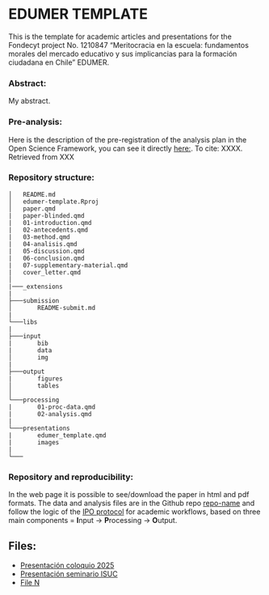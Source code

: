 #  EDUMER TEMPLATE
 
This is the template for academic articles and presentations for the Fondecyt project No. 1210847 “Meritocracia en la escuela: fundamentos morales del mercado educativo y sus implicancias para la formación ciudadana en Chile” EDUMER.

### Abstract:

My abstract.

### Pre-analysis:

Here is the description of the pre-registration of the analysis plan in the Open Science Framework, you can see it directly [here:](lkink). To cite: XXXX. Retrieved from XXX


### Repository structure:

```
│   README.md
│   edumer-template.Rproj
│   paper.qmd
|   paper-blinded.qmd
|   01-introduction.qmd
|   02-antecedents.qmd
|   03-method.qmd
|   04-analisis.qmd
|   05-discussion.qmd
|   06-conclusion.qmd
|   07-supplementary-material.qmd
|   cover_letter.qmd
│
|───_extensions
|
├───submission
│       README-submit.md
|
└───libs
|
├───input
|       bib
|       data
│       img    
|
├───output
|       figures
│       tables    
│
└───processing
|       01-proc-data.qmd
|       02-analysis.qmd
|
└───presentations
|       edumer_template.qmd
|       images
|
└───

```


### Repository and reproducibility:

In the web page it is possible to see/download the paper in html and pdf formats. The data and analysis files are in the Github repo [repo-name](link) and follow the logic of the [IPO protocol](https://github.com/juancarloscastillo/ipo) for academic workflows, based on three main components = **I**nput -> **P**rocessing -> **O**utput.


## Files:


- [Presentación coloquio 2025](https://andreas-lafferte.github.io/mobility-market-justice/presentations/coloquio_2025/mjp-mobility.html)
- [Presentación seminario ISUC](https://andreas-lafferte.github.io/mobility-market-justice/presentations/seminario/mjp-mobility-seminario.html)
- [File N](link)